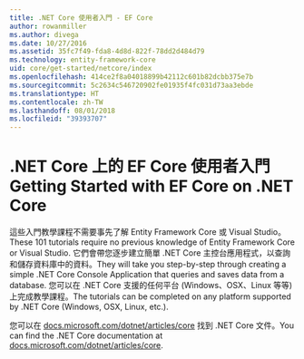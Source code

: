 ```yaml
---
title: .NET Core 使用者入門 - EF Core
author: rowanmiller
ms.author: divega
ms.date: 10/27/2016
ms.assetid: 35fc7f49-fda8-4d8d-822f-78dd2d484d79
ms.technology: entity-framework-core
uid: core/get-started/netcore/index
ms.openlocfilehash: 414ce2f8a04018899b42112c601b82dcbb375e7b
ms.sourcegitcommit: 5c2634c546720902fe01935f4fc031d73aa3ebde
ms.translationtype: HT
ms.contentlocale: zh-TW
ms.lasthandoff: 08/01/2018
ms.locfileid: "39393707"
---
```

# <a name="getting-started-with-ef-core-on-net-core"></a><span data-ttu-id="8a04e-102">.NET Core 上的 EF Core 使用者入門</span><span class="sxs-lookup"><span data-stu-id="8a04e-102">Getting Started with EF Core on .NET Core</span></span>

<span data-ttu-id="8a04e-103">這些入門教學課程不需要事先了解 Entity Framework Core 或 Visual Studio。</span><span class="sxs-lookup"><span data-stu-id="8a04e-103">These 101 tutorials require no previous knowledge of Entity Framework Core or Visual Studio.</span></span> <span data-ttu-id="8a04e-104">它們會帶您逐步建立簡單 .NET Core 主控台應用程式，以查詢和儲存資料庫中的資料。</span><span class="sxs-lookup"><span data-stu-id="8a04e-104">They will take you step-by-step through creating a simple .NET Core Console Application that queries and saves data from a database.</span></span> <span data-ttu-id="8a04e-105">您可以在 .NET Core 支援的任何平台 (Windows、OSX、Linux 等等) 上完成教學課程。</span><span class="sxs-lookup"><span data-stu-id="8a04e-105">The tutorials can be completed on any platform supported by .NET Core (Windows, OSX, Linux, etc.).</span></span>

<span data-ttu-id="8a04e-106">您可以在 [docs.microsoft.com/dotnet/articles/core](https://docs.microsoft.com/dotnet/articles/core/) 找到 .NET Core 文件。</span><span class="sxs-lookup"><span data-stu-id="8a04e-106">You can find the .NET Core documentation at [docs.microsoft.com/dotnet/articles/core](https://docs.microsoft.com/dotnet/articles/core/).</span></span>
